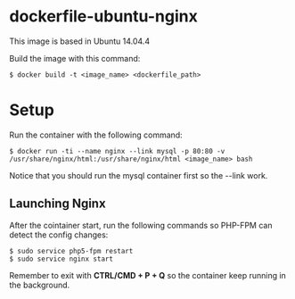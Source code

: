 
dockerfile-ubuntu-nginx
=======================
This image is based in Ubuntu 14.04.4

Build the image with this command:
```
$ docker build -t <image_name> <dockerfile_path>
```
Setup
=====
Run the container with the following command:
```
$ docker run -ti --name nginx --link mysql -p 80:80 -v /usr/share/nginx/html:/usr/share/nginx/html <image_name> bash
```
Notice that you should run the mysql container first so the --link work.

Launching Nginx
---------------
After the cointainer start, run the following commands so PHP-FPM can detect the config changes:
```
$ sudo service php5-fpm restart
$ sudo service nginx start
```

Remember to exit with **CTRL/CMD + P + Q** so the container keep running in the background.
